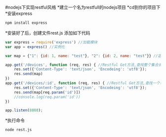 #nodejs下实现restful风格
*建立一个名为restfull的nodejs项目
*cd到你的项目下
*安装express
```sh
npm install express
```
*安装好了后，创建文件rest.js 添加如下代码
```js
var express = require('express') //加载模块
var app = express() //实例化

var map = {"1": {id: 1, name: "test"}, "2": {id: 2, name: "test"}} //定义一个集合资源，key为字符串完全是模仿java MAP<T,E>，否则谁会这么去写个hash啊！

app.get('/devices', function (req, res) { //Restful Get方法,查找整个集合资源
    res.set({'Content-Type': 'text/json', 'Encodeing': 'utf8'});
    res.send(map)
})
app.get('/devices/:id', function (req, res) { //Restful Get方法,查找一个单一资源
    res.set({'Content-Type': 'text/json', 'Encodeing': 'utf8'});
    res.send(map[req.param('id')])
    //console.log(req.param('id'))
})

app.listen(8888);
```


*执行命令

```sh
node rest.js
```




